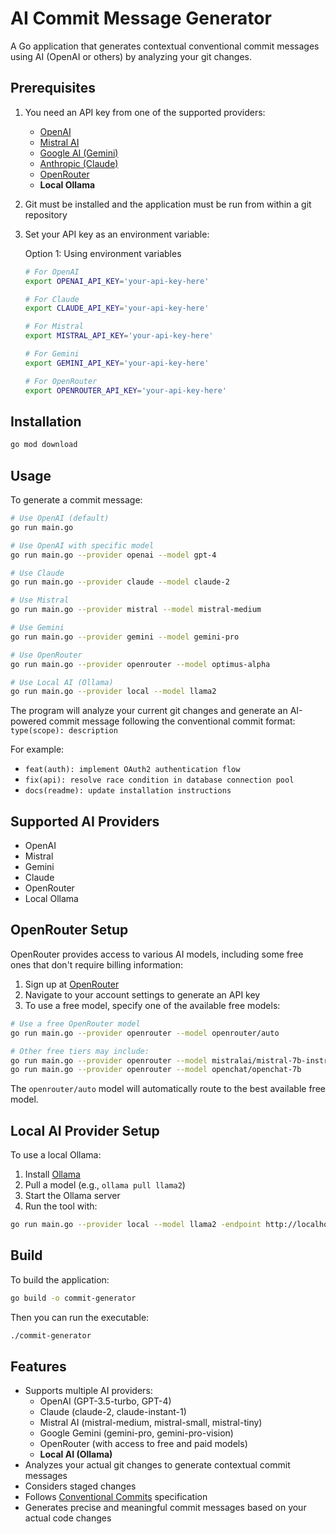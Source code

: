 # AI Commit Message Generator

A Go application that generates contextual conventional commit messages using AI (OpenAI or others) by analyzing your git changes.

## Prerequisites

1. You need an API key from one of the supported providers:
   - [OpenAI](https://platform.openai.com/)
   - [Mistral AI](https://mistral.ai/)
   - [Google AI (Gemini)](https://ai.google.dev/)
   - [Anthropic (Claude)](https://www.anthropic.com/)
   - [OpenRouter](https://openrouter.ai)
   - **Local Ollama**
2. Git must be installed and the application must be run from within a git repository
3. Set your API key as an environment variable:

   Option 1: Using environment variables

   ```bash
   # For OpenAI
   export OPENAI_API_KEY='your-api-key-here'

   # For Claude
   export CLAUDE_API_KEY='your-api-key-here'

   # For Mistral
   export MISTRAL_API_KEY='your-api-key-here'

   # For Gemini
   export GEMINI_API_KEY='your-api-key-here'

   # For OpenRouter
   export OPENROUTER_API_KEY='your-api-key-here'
   ```

## Installation

```bash
go mod download
```

## Usage

To generate a commit message:

```bash
# Use OpenAI (default)
go run main.go

# Use OpenAI with specific model
go run main.go --provider openai --model gpt-4

# Use Claude
go run main.go --provider claude --model claude-2

# Use Mistral
go run main.go --provider mistral --model mistral-medium

# Use Gemini
go run main.go --provider gemini --model gemini-pro

# Use OpenRouter
go run main.go --provider openrouter --model optimus-alpha

# Use Local AI (Ollama)
go run main.go --provider local --model llama2
```

The program will analyze your current git changes and generate an AI-powered commit message following the conventional commit format:
`type(scope): description`

For example:

- `feat(auth): implement OAuth2 authentication flow`
- `fix(api): resolve race condition in database connection pool`
- `docs(readme): update installation instructions`

## Supported AI Providers

- OpenAI
- Mistral
- Gemini
- Claude
- OpenRouter
- Local Ollama

## OpenRouter Setup

OpenRouter provides access to various AI models, including some free ones that don't require billing information:

1. Sign up at [OpenRouter](https://openrouter.ai)
2. Navigate to your account settings to generate an API key
3. To use a free model, specify one of the available free models:

```bash
# Use a free OpenRouter model
go run main.go --provider openrouter --model openrouter/auto

# Other free tiers may include:
go run main.go --provider openrouter --model mistralai/mistral-7b-instruct
go run main.go --provider openrouter --model openchat/openchat-7b
```

The `openrouter/auto` model will automatically route to the best available free model.

## Local AI Provider Setup

To use a local Ollama:

1. Install [Ollama](https://ollama.com/)
2. Pull a model (e.g., `ollama pull llama2`)
3. Start the Ollama server
4. Run the tool with:

```bash
go run main.go --provider local --model llama2 -endpoint http://localhost:11434
```

## Build

To build the application:

```bash
go build -o commit-generator
```

Then you can run the executable:

```bash
./commit-generator
```

## Features

- Supports multiple AI providers:
  - OpenAI (GPT-3.5-turbo, GPT-4)
  - Claude (claude-2, claude-instant-1)
  - Mistral AI (mistral-medium, mistral-small, mistral-tiny)
  - Google Gemini (gemini-pro, gemini-pro-vision)
  - OpenRouter (with access to free and paid models)
  - **Local AI (Ollama)**
- Analyzes your actual git changes to generate contextual commit messages
- Considers staged changes
- Follows [Conventional Commits](https://www.conventionalcommits.org/) specification
- Generates precise and meaningful commit messages based on your actual code changes
